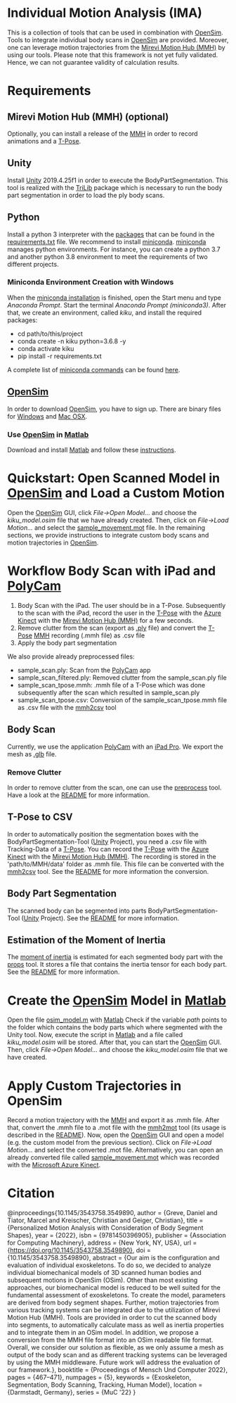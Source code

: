 # Individual Motion Analysis (IMA)

This is a collection of tools that can be used in combination with [OpenSim](https://simtk.org/projects/opensim). Tools to integrate individual body scans in [OpenSim](https://simtk.org/projects/opensim) are provided. Moreover, one can leverage motion trajectories from the [Mirevi Motion Hub (MMH)](https://github.com/Mirevi/MotionHub) by using our tools. Please note that this framework is not yet fully validated. Hence, we can not guarantee validity of calculation results.

# Requirements

## Mirevi Motion Hub (MMH) (optional)

Optionally, you can install a release of the [MMH](https://github.com/Mirevi/MotionHub) in order to record animations and a [T-Pose](https://en.wikipedia.org/wiki/T-pose). 

## Unity

Install [Unity](https://unity.com/) 2019.4.25f1 in order to execute the BodyPartSegmentation. This tool is realized with the [TriLib](https://assetstore.unity.com/packages/tools/modeling/trilib-model-loader-package-91777) package which is necessary to run the body part segmentation in order to load the ply body scans. 

## Python

Install a python 3 interpreter with the [packages](./requirements.txt) that can be found in the [requirements.txt](./requirements.txt) file. We recommend to install [miniconda](https://docs.conda.io/en/latest/miniconda.html). [miniconda](https://docs.conda.io/en/latest/miniconda.html) manages python environments. For instance, you can create a python 3.7 and another python 3.8 environment to meet the requirements of two different projects. 

### Miniconda Environment Creation with Windows

When the [miniconda installation](https://docs.conda.io/en/latest/miniconda.html) is finished, open the Start menu and type *Anaconda Prompt*. Start the terminal *Anaconda Prompt (miniconda3)*. After that, we create an environment, called *kiku*, and install the required packages: 

* cd path/to/this/project
* conda create -n kiku python=3.6.8 -y
* conda activate kiku
* pip install -r requirements.txt

A complete list of [miniconda commands](https://docs.conda.io/projects/conda/en/latest/user-guide/tasks/manage-environments.html) can be found [here](https://docs.conda.io/projects/conda/en/latest/user-guide/tasks/manage-environments.html).

## [OpenSim](https://simtk.org/projects/opensim)

In order to download [OpenSim](https://simtk.org/projects/opensim), you have to sign up. There are binary files for [Windows](https://simtk.org/frs/download_confirm.php/file/6589/OpenSim-4.4-2022-06-11-win64.exe?group_id=91) and [Mac OSX](https://simtk.org/frs/download_confirm.php/file/6588/OpenSim-4.4-2022-06-11-mac.pkg?group_id=91). 

### Use [OpenSim](https://simtk.org/projects/opensim) in [Matlab](https://www.mathworks.com/products/matlab.html)

Download and install [Matlab](https://www.mathworks.com/products/matlab.html) and follow these [instructions](https://simtk-confluence.stanford.edu:8443/display/OpenSim/Scripting+with+Matlab).

# Quickstart: Open Scanned Model in [OpenSim](https://simtk.org/projects/opensim) and Load a Custom Motion

Open the [OpenSim](https://simtk.org/projects/opensim) GUI, click *File->Open Model...* and choose the *kiku_model.osim* file that we have already created. Then, click on *File->Load Motion...* and select the [sample_movement.mot](./sample_movement.mot) file. In the remaining sections, we provide instructions to integrate custom body scans and motion trajectories in [OpenSim](https://simtk.org/projects/opensim).

# Workflow Body Scan with iPad and [PolyCam](https://apps.apple.com/de/app/polycam-lidar-3d-scanner/id1532482376)

1. Body Scan with the iPad. The user should be in a T-Pose. Subsequently to the scan with the iPad, record the user in the [T-Pose](https://en.wikipedia.org/wiki/T-pose) with the [Azure Kinect](https://azure.microsoft.com/de-de/services/kinect-dk/) with the [Mirevi Motion Hub (MMH)](https://github.com/Mirevi/MotionHub) for a few seconds. 
2. Remove clutter from the scan (export as [.ply](https://de.wikipedia.org/wiki/Polygon_File_Format) file) and convert the [T-Pose](https://en.wikipedia.org/wiki/T-pose) [MMH](https://github.com/Mirevi/MotionHub) recording (.mmh file) as .csv file
3. Apply the body part segmentation

We also provide already preprocessed files:

* sample_scan.ply: Scan from the [PolyCam](https://apps.apple.com/de/app/polycam-lidar-3d-scanner/id1532482376) app
* sample_scan_filtered.ply: Removed clutter from the sample_scan.ply file
* sample_scan_tpose.mmh: .mmh file of a T-Pose which was done subsequently after the scan which resulted in sample_scan.ply
* sample_scan_tpose.csv: Conversion of the sample_scan_tpose.mmh file as .csv file with the [mmh2csv](./mmh_tools/mmh2csv.py) tool

## Body Scan

Currently, we use the application [PolyCam](https://apps.apple.com/de/app/polycam-lidar-3d-scanner/id1532482376) with an [iPad Pro](https://www.apple.com/de/shop/buy-ipad/ipad-pro). We export the mesh as [.glb](https://en.wikipedia.org/wiki/GlTF) file. 

### Remove Clutter

In order to remove clutter from the scan, one can use the [preprocess](./mesh_tools/preprocess.py) tool. Have a look at the [README](./mesh_tools/README.md) for more information. 

## T-Pose to CSV

In order to automatically position the segmentation boxes with the BodyPartSegmentation-Tool ([Unity](https://unity.com/) Project), you need a .csv file with Tracking-Data of a [T-Pose](https://en.wikipedia.org/wiki/T-pose). You can record the [T-Pose](https://en.wikipedia.org/wiki/T-pose) with the [Azure Kinect](https://azure.microsoft.com/de-de/services/kinect-dk/) with the [Mirevi Motion Hub (MMH)](https://github.com/Mirevi/MotionHub). The recording is stored in the 'path/to/MMH/data' folder as .mmh file. This file can be converted with the [mmh2csv](./mmh_tools/mmh2csv.py) tool. See the [README](./mmh_tools/README.md) for more information the conversion. 

## Body Part Segmentation

The scanned body can be segmented into parts BodyPartSegmentation-Tool ([Unity](https://unity.com/) Project). See the [README](./BodyPartSegmentation/README.md) for more information. 

## Estimation of the Moment of Inertia

The [moment of inertia](https://en.wikipedia.org/wiki/Moment_of_inertia) is estimated for each segmented body part with the [props](./mesh_tools/props.py) tool. It stores a file that contains the inertia tensor for each body part. See the [README](./mesh_tools/README.py) for more information.

# Create the [OpenSim](https://simtk.org/projects/opensim) Model in [Matlab](https://www.mathworks.com/products/matlab.html)

Open the file [osim_model.m](./osim_model.m) with [Matlab](https://www.mathworks.com/products/matlab.html)
Check if the variable *path* points to the folder which contains the body parts which where segmented with the Unity tool. Now, execute the script in [Matlab](https://www.mathworks.com/products/matlab.html) and a file called *kiku_model.osim* will be stored. After that, you can start the [OpenSim](https://simtk.org/projects/opensim) GUI. Then, click *File->Open Model...* and choose the *kiku_model.osim* file that we have created. 

# Apply Custom Trajectories in OpenSim

Record a motion trajectory with the [MMH](https://github.com/Mirevi/MotionHub) and export it as .mmh file. After that, convert the .mmh file to a .mot file with the [mmh2mot](./mmh_tools/mmh2mot.py) tool (its usage is described in the [README](./mmh_tools/mmh2mot.py)). Now, open the [OpenSim](https://simtk.org/projects/opensim) GUI and open a model (e.g. the custom model from the previous section). Click on *File->Load Motion...* and select the converted .mot file. Alternatively, you can open an already converted file called [sample_movement.mot](./sample_movement.mot) which was recorded with the [Microsoft Azure Kinect](https://azure.microsoft.com/de-de/services/kinect-dk/).  

# Citation

@inproceedings{10.1145/3543758.3549890,
author = {Greve, Daniel and Tiator, Marcel and Kreischer, Christian and Geiger, Christian},
title = {Personalized Motion Analysis with Consideration of Body Segment Shapes},
year = {2022},
isbn = {9781450396905},
publisher = {Association for Computing Machinery},
address = {New York, NY, USA},
url = {https://doi.org/10.1145/3543758.3549890},
doi = {10.1145/3543758.3549890},
abstract = {Our aim is the configuration and evaluation of individual exoskeletons. To do so, we decided to analyze individual biomechanical models of 3D scanned human bodies and subsequent motions in OpenSim (OSim). Other than most existing approaches, our biomechanical model is reduced to be well suited for the fundamental assessment of exoskeletons. To create the model, parameters are derived from body segment shapes. Further, motion trajectories from various tracking systems can be integrated due to the utilization of Mirevi Motion Hub (MMH). Tools are provided in order to cut the scanned body into segments, to automatically calculate mass as well as inertia properties and to integrate them in an OSim model. In addition, we propose a conversion from the MMH file format into an OSim readable file format. Overall, we consider our solution as flexible, as we only assume a mesh as output of the body scan and as different tracking systems can be leveraged by using the MMH middleware. Future work will address the evaluation of our framework.},
booktitle = {Proceedings of Mensch Und Computer 2022},
pages = {467–471},
numpages = {5},
keywords = {Exoskeleton, Segmentation, Body Scanning, Tracking, Human Model},
location = {Darmstadt, Germany},
series = {MuC '22}
}
